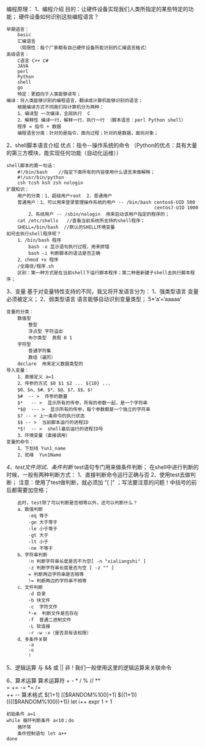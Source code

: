 编程原理：
1、编程介绍
	目的：让硬件设备实现我们人类所指定的某些特定的功能；
	硬件设备如何识别这些编程语言？

	早期语言：
		basic
		汇编语言
		（局限性：每个厂家都有自己硬件设备所能识别的汇编语言格式）
	高级语言：
		C语言 C++ C#
		JAVA
		perl
		Python
		shell
		go
		特定：更趋向于人类能够读写；
	编译：将人类能够识别的编程语言，翻译成计算机能够识别的语言；
		根据编译方式不同我们将计算机分为两种：
		1、编译型 一次编译，全部执行  C
		2、解释性 编译一行，解释一行，执行一行 （脚本语言：perl Python shell）
		程序 = 指令 + 数据
		编程语言分类：针对的是指令，面向过程；针对的是数据，面向对象；

2、shell脚本语言介绍
	优点：指令--操作系统的命令
	（Python的优点：具有大量的第三方模块，能实现任何功能（自动化运维））

	shell脚本的第一句话：
		#!/bin/bash    //指定下面所有的内容使用什么语言来做解释；
		#!/usr/bin/python 
		csh tcsh ksh zsh nologin
	扩展知识：
		用户的分类：1、超级用户root  2、普通用户
		普通用户：1、可以用来登录管理操作系统的用户 -- /bin/bash centos6-UID 500  
														  centos7-UID 1000
	 		2、系统用户 -- /sbin/nologin  用来启动该用户指定的程序的；
		cat /etc/shells   //查看当前系统所支持的shell程序；
		SHELL=/bin/bash  //默认的SHELL环境变量
	如何去执行shell程序呢？
		1、/bin/bash 程序
			bash -x 显示语句执行过程，用来排错
			bash -i 判断脚本的语法是否正确
		2、chmod +x 程序
		/全路径/程序.sh
		区别：第一种方式是在当前shell下运行脚本程序；第二种是新建子shell去执行脚本程序；		

3、变量
	基于对变量特性支持的不同，我又将开发语言分为：
		1、强类型语言 变量必须被定义；
		2、弱类型语言 语言能够自动识别变量类型； 5*’a‘=‘aaaaa’	

	变量的分类：
		数值型
			整型
			浮点型 字符溢出
			布尔类型  真假 0 1
		字符型
			普通字符集
			数组（遍历）
		declare  用来定义数据类型的
	导入变量：
		1、直接定义 a=1
		2、传参的方式 $0 $1 $2 ... ${10} ...
		$0、$n、$#、$*、$@、$?、$$、$!
		$#  -- >  传参的数量
		$*   -- >  显示所有的传参，所有的参数一起，是一个字符串
		*$@  --- >  显示所有的传参，每个参数都是一个独立的字符串
		$? -- > 上一条命令的执行状态
		$$ -- >  当前脚本运行的进程ID
		*$!  -- >  shell最后运行的进程ID号
		3、环境变量（直接调用）
	变量的命令：
		1、下划线 Yun1_name
		2、驼峰  Yun1Name

*4、test文件测试、条件判断*
	test语句专门用来做条件判断；
	在shell中进行判断的时候，一般有两种判断方式：
		1、直接判断命令运行正确与否
		2、使用test去做判断；
		注意：使用了test做判断，就必须加  "[ ]" ；写法要注意的问题！中括号的前后都需要加空格；

		此时，test除了可以判断是否相等以外，还可以判断什么？
		a、数值判断
			-eq 等于
			-ge 大于等于
			-le 小于等于
			-gt 大于
			-lt 小于
			-ne 不等于
		b、字符串判断
			-n 判断字符串长度是否不为空[ -n "xialiangshi" ]
			-z 判断字符串长度是否为空 [ -z "" ]
			= 判断两边字符串是否相等
			!= 判断两边的字符串不相等
		c、文件判断
			-d 目录
			-b 块文件
			-c	字符文件
			*-e  判断文件是否存在
			-f  普通二进制文件
			-L 软连接
			-r -w -x（是否具有该权限）
		d、多条件关联
			-a
			-o
			!

5、逻辑运算
	与 &&
	或 ||
	非 !
	我们一般使用这里的逻辑运算来关联命令

6、算术运算
	算术运算符  + - * /  %  // **  
		= +=  -=  *=  /=  
		++  --
	算术格式  $[1+1]         $[$[$RANDOM%100]+1]
		$((1+1))	 $(($(($RANDOM%100))+1))
		let i++
		expr 1 + 1

	初始条件 a=1
	while 循环判断条件 a<10；do
		循环体
		条件控制语句 let a++
	done